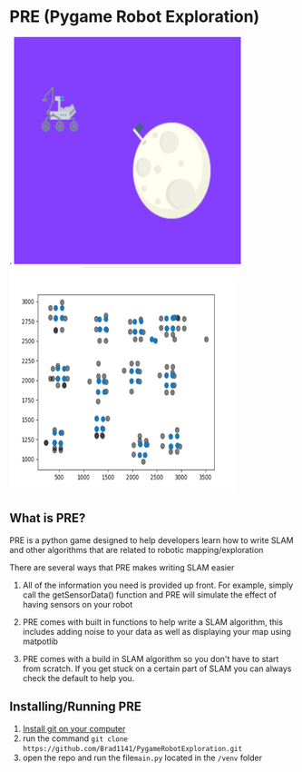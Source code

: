 # PRE (Pygame Robot Exploration)
.
<img src="part1_superLarge.jpg" width="400" height="400">
<img src="MoreDetailedMap.png" width="400" height="400">

## What is PRE?
PRE is a python game designed to help developers learn how to write SLAM and other algorithms that are related to robotic mapping/exploration

There are several ways that PRE makes writing SLAM easier

1. All of the information you need is provided up front. For example, simply call the getSensorData() function and PRE will simulate the effect of having sensors on your robot

2. PRE comes with built in functions to help write a SLAM algorithm, this includes adding noise to your data as well as displaying your map using matpotlib

3. PRE comes with a build in SLAM algorithm so you don't have to start from scratch. If you get stuck on a certain part of SLAM you can always check the default to help you.

## Installing/Running PRE
1. [Install git on your computer](https://git-scm.com/book/en/v2/Getting-Started-Installing-Git)
2. run the command ```git clone https://github.com/Brad1141/PygameRobotExploration.git```
3. open the repo and run the file```main.py``` located in the ```/venv``` folder

